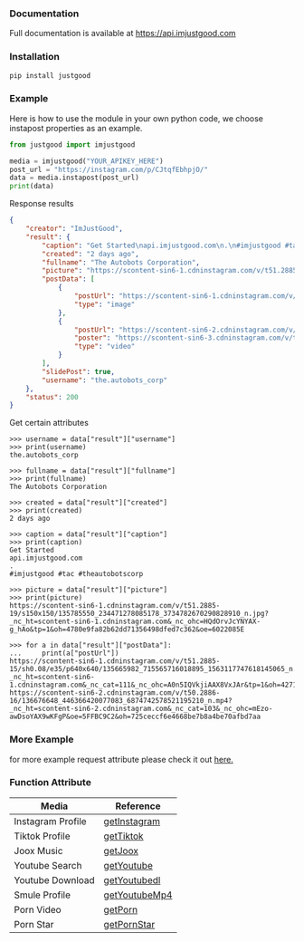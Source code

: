 ### Documentation
Full documentation is available at https://api.imjustgood.com
### Installation
```python
pip install justgood
```
### Example
Here is how to use the module in your own python code, we choose instapost properties as an example.
```python
from justgood import imjustgood

media = imjustgood("YOUR_APIKEY_HERE")
post_url = "https://instagram.com/p/CJtqfEbhpjO/"
data = media.instapost(post_url)
print(data)
```
Response results
```json
{
    "creator": "ImJustGood", 
    "result": {
        "caption": "Get Started\napi.imjustgood.com\n.\n#imjustgood #tac #theautobotscorp", 
        "created": "2 days ago", 
        "fullname": "The Autobots Corporation", 
        "picture": "https://scontent-sin6-1.cdninstagram.com/v/t51.2885-19/s150x150/135785550_234471278085178_3734782670290828910_n.jpg?_nc_ht=scontent-sin6-1.cdninstagram.com&_nc_ohc=HQdOrvJcYNYAX-g_hAo&tp=1&oh=4780e9fa82b62dd71356498dfed7c362&oe=6022085E", 
        "postData": [
            {
                "postUrl": "https://scontent-sin6-1.cdninstagram.com/v/t51.2885-15/sh0.08/e35/p640x640/135665982_715565716018895_1563117747618145065_n.jpg?_nc_ht=scontent-sin6-1.cdninstagram.com&_nc_cat=111&_nc_ohc=A0n5IQVkjiAAX8VxJAr&tp=1&oh=427134cb92b3ce8ed9179dab92482ad2&oe=60232E2A", 
                "type": "image"
            },
            {
                "postUrl": "https://scontent-sin6-2.cdninstagram.com/v/t50.2886-16/136676648_446366420077083_6874742578521195210_n.mp4?_nc_ht=scontent-sin6-2.cdninstagram.com&_nc_cat=103&_nc_ohc=mEzo-awDsoYAX9wKFgP&oe=5FFBC9C2&oh=725ceccf6e4668be7b8a4be70afbd7aa", 
                "poster": "https://scontent-sin6-3.cdninstagram.com/v/t51.2885-15/e35/135519816_2504157059888884_6711864394916943089_n.jpg?_nc_ht=scontent-sin6-3.cdninstagram.com&_nc_cat=104&_nc_ohc=yy5oCKYuc-sAX9JgZjA&tp=1&oh=d0d48a6eb5275bf296eb8e05128a3882&oe=5FFB7530", 
                "type": "video"
            }
        ],
        "slidePost": true, 
        "username": "the.autobots_corp"
    },
    "status": 200
}
```
Get certain attributes
```
>>> username = data["result"]["username"]
>>> print(username)
the.autobots_corp

>>> fullname = data["result"]["fullname"]
>>> print(fullname)
The Autobots Corporation

>>> created = data["result"]["created"]
>>> print(created)
2 days ago

>>> caption = data["result"]["caption"]
>>> print(caption)
Get Started
api.imjustgood.com
.
#imjustgood #tac #theautobotscorp

>>> picture = data["result"]["picture"]
>>> print(picture)
https://scontent-sin6-1.cdninstagram.com/v/t51.2885-19/s150x150/135785550_234471278085178_3734782670290828910_n.jpg?_nc_ht=scontent-sin6-1.cdninstagram.com&_nc_ohc=HQdOrvJcYNYAX-g_hAo&tp=1&oh=4780e9fa82b62dd71356498dfed7c362&oe=6022085E

>>> for a in data["result"]["postData"]:
...     print(a["postUrl"])
https://scontent-sin6-1.cdninstagram.com/v/t51.2885-15/sh0.08/e35/p640x640/135665982_715565716018895_1563117747618145065_n.jpg?_nc_ht=scontent-sin6-1.cdninstagram.com&_nc_cat=111&_nc_ohc=A0n5IQVkjiAAX8VxJAr&tp=1&oh=427134cb92b3ce8ed9179dab92482ad2&oe=60232E2A
https://scontent-sin6-2.cdninstagram.com/v/t50.2886-16/136676648_446366420077083_6874742578521195210_n.mp4?_nc_ht=scontent-sin6-2.cdninstagram.com&_nc_cat=103&_nc_ohc=mEzo-awDsoYAX9wKFgP&oe=5FFBC9C2&oh=725ceccf6e4668be7b8a4be70afbd7aa
```
### More Example
for more example request attribute please check it out <a href="https://github.com/goodop/api-imjustgood.com/tree/main/Example">here.</a>
### Function Attribute
<table>
<thead>
<tr>
<th>Media</th>
<th>Reference</th>
</tr>
</thead>
<tbody><tr>
<td>Instagram Profile</td>
<td><a href="https://github.com/goodop/api-imjustgood.com/blob/7d5f47a15ef022750aed2b25f28033e142b41742/justgood.py#L79">getInstagram</a></td>
</tr>
<tr>
<td>Tiktok Profile</td>
<td><a href="https://github.com/goodop/api-imjustgood.com/blob/7d5f47a15ef022750aed2b25f28033e142b41742/justgood.py#L73">getTiktok</a></td>
</tr>
<tr>
<td>Joox Music</td>
<td><a href="https://github.com/goodop/api-imjustgood.com/blob/7d5f47a15ef022750aed2b25f28033e142b41742/justgood.py#L61">getJoox</a></td>
</tr>
<tr>
<td>Youtube Search</td>
<td><a href="https://github.com/goodop/api-imjustgood.com/blob/7d5f47a15ef022750aed2b25f28033e142b41742/justgood.py#L55">getYoutube</a></td>
</tr>
<tr>
<td>Youtube Download</td>
<td><a href="https://github.com/goodop/api-imjustgood.com/blob/7d5f47a15ef022750aed2b25f28033e142b41742/justgood.py#L58">getYoutubedl</a></td>
</tr>
<tr>
<td>Smule Profile</td>
<td><a href="https://github.com/goodop/api-imjustgood.com/blob/7d5f47a15ef022750aed2b25f28033e142b41742/justgood.py#L67">getYoutubeMp4</a></td>
</tr>
<tr>
<td>Porn Video</td>
<td><a href="https://github.com/goodop/api-imjustgood.com/blob/7d5f47a15ef022750aed2b25f28033e142b41742/justgood.py#L106">getPorn</a></td>
</tr>
<tr>
<td>Porn Star</td>
<td><a href="https://github.com/goodop/api-imjustgood.com/blob/7d5f47a15ef022750aed2b25f28033e142b41742/justgood.py#L109">getPornStar</a></td>
</tr>
</tbody></table>
